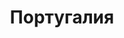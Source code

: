 ---
title: Португалия
published: true
layout: place
category: places
permalink: places/portugal/
---